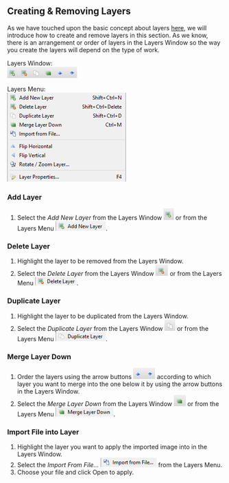 ## __Creating & Removing Layers__ ##

As we have touched upon the basic concept about layers [here](concept.md), we will introduce how to create and remove layers in this section. As we know, there is an arrangement or order of layers in the Layers Window so the way you create the layers will depend on the type of work.

Layers Window:  
![window](img/layer/window.png)  

Layers Menu:  
![menu](img/layer/menu.png)

### __Add Layer__ ###

1. Select the *Add New Layer* from the Layers Window ![addwin](img/layer/addwin.png) or from the Layers Menu ![addmenu](img/layer/addmenu.png).

### __Delete Layer__ ###

1. Highlight the layer to be removed from the Layers Window.
2. Select the *Delete Layer* from the Layers Window ![delwin](img/layer/delwin.png) or from the Layers Menu ![delmenu](img/layer/delmenu.png).

### __Duplicate Layer__ ###

1. Highlight the layer to be duplicated from the Layers Window.
2. Select the *Duplicate Layer* from the Layers Window ![dupwin](img/layer/dupwin.png) or from the Layers Menu ![dupmenu](img/layer/dupmenu.png).

### __Merge Layer Down__ ###

1. Order the layers using the arrow buttons ![arrow](img/layer/arrow.png) according to which layer you want to merge into the one below it by using the arrow buttons in the Layers Window.
2. Select the *Merge Layer Down* from the Layers Window ![merwin](img/layer/merwin.png) or from the Layers Menu ![mermenu](img/layer/mermenu.png).

### __Import File into Layer__ ###

1. Highlight the layer you want to apply the imported image into in the Layers Window.
2. Select the *Import From File...* ![import](img/layer/import.png) from the Layers Menu.
3. Choose your file and click Open to apply.
